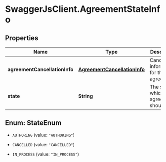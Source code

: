 # SwaggerJsClient.AgreementStateInfo

## Properties
Name | Type | Description | Notes
------------ | ------------- | ------------- | -------------
**agreementCancellationInfo** | [**AgreementCancellationInfo**](AgreementCancellationInfo.md) | Cancellation information for the agreement | [optional] 
**state** | **String** | The state in which the agreement should land | [optional] 


<a name="StateEnum"></a>
## Enum: StateEnum


* `AUTHORING` (value: `"AUTHORING"`)

* `CANCELLED` (value: `"CANCELLED"`)

* `IN_PROCESS` (value: `"IN_PROCESS"`)




